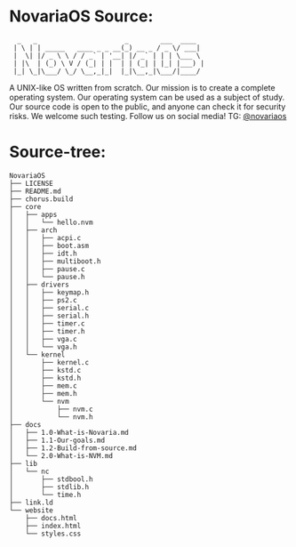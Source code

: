 # NovariaOS Source:
```
  _   _                      _        ___  ____  
 | \ | | _____   ____ _ _ __(_) __ _ / _ \/ ___| 
 |  \| |/ _ \ \ / / _` | '__| |/ _` | | | \___ \ 
 | |\  | (_) \ V / (_| | |  | | (_| | |_| |___) |
 |_| \_|\___/ \_/ \__,_|_|  |_|\__,_|\___/|____/ 
```
A UNIX-like OS written from scratch.
Our mission is to create a complete operating system. Our operating system can be used as a subject of study.
Our source code is open to the public,
and anyone can check it for security risks.
We welcome such testing.
Follow us on social media! TG: [@novariaos](https://t.me/novariaos)

# Source-tree:
```
NovariaOS
├── LICENSE
├── README.md
├── chorus.build
├── core
│   ├── apps
│   │   └── hello.nvm
│   ├── arch
│   │   ├── acpi.c
│   │   ├── boot.asm
│   │   ├── idt.h
│   │   ├── multiboot.h
│   │   ├── pause.c
│   │   └── pause.h
│   ├── drivers
│   │   ├── keymap.h
│   │   ├── ps2.c
│   │   ├── serial.c
│   │   ├── serial.h
│   │   ├── timer.c
│   │   ├── timer.h
│   │   ├── vga.c
│   │   └── vga.h
│   └── kernel
│       ├── kernel.c
│       ├── kstd.c
│       ├── kstd.h
│       ├── mem.c
│       ├── mem.h
│       └── nvm
│           ├── nvm.c
│           └── nvm.h
├── docs
│   ├── 1.0-What-is-Novaria.md
│   ├── 1.1-Our-goals.md
│   ├── 1.2-Build-from-source.md
│   └── 2.0-What-is-NVM.md
├── lib
│   └── nc
│       ├── stdbool.h
│       ├── stdlib.h
│       └── time.h
├── link.ld
└── website
    ├── docs.html
    ├── index.html
    └── styles.css
```